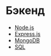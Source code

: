 # Бэкенд

- [Node.js](./nodejs/README.md)
- [Express.js](./expressjs/README.md)
- [MongoDB](./mongodb/README.md)
- [SQL](./sql/README.md)